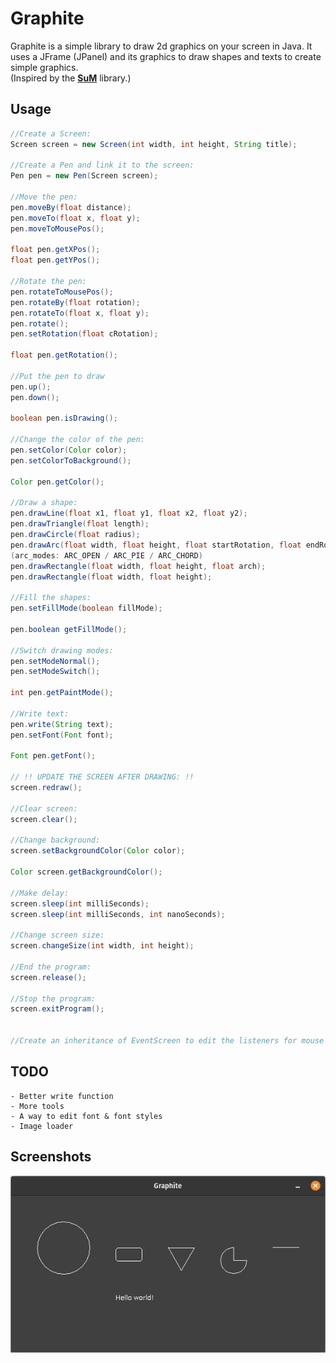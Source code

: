 # Graphite  

Graphite is a simple library to draw 2d graphics on your screen in Java.
It uses a JFrame (JPanel) and its graphics to draw shapes and texts to 
create simple graphics. <br>
(Inspired by the [__SuM__](https://www.mg-werl.de/sum/) library.)

## Usage

```java
//Create a Screen:
Screen screen = new Screen(int width, int height, String title);

//Create a Pen and link it to the screen:
Pen pen = new Pen(Screen screen);

//Move the pen:
pen.moveBy(float distance);
pen.moveTo(float x, float y);
pen.moveToMousePos();

float pen.getXPos();
float pen.getYPos();

//Rotate the pen:
pen.rotateToMousePos();
pen.rotateBy(float rotation);
pen.rotateTo(float x, float y);
pen.rotate();
pen.setRotation(float cRotation);

float pen.getRotation();

//Put the pen to draw
pen.up();
pen.down();

boolean pen.isDrawing();

//Change the color of the pen:
pen.setColor(Color color);
pen.setColorToBackground();

Color pen.getColor();

//Draw a shape:
pen.drawLine(float x1, float y1, float x2, float y2);
pen.drawTriangle(float length);
pen.drawCircle(float radius);
pen.drawArc(float width, float height, float startRotation, float endRotation, int mode);
(arc_modes: ARC_OPEN / ARC_PIE / ARC_CHORD)
pen.drawRectangle(float width, float height, float arch);
pen.drawRectangle(float width, float height);

//Fill the shapes:
pen.setFillMode(boolean fillMode);

pen.boolean getFillMode();

//Switch drawing modes:
pen.setModeNormal();
pen.setModeSwitch();

int pen.getPaintMode();

//Write text:
pen.write(String text);
pen.setFont(Font font);

Font pen.getFont();

// !! UPDATE THE SCREEN AFTER DRAWING: !!
screen.redraw();

//Clear screen:
screen.clear();

//Change background:
screen.setBackgroundColor(Color color);

Color screen.getBackgroundColor();

//Make delay:
screen.sleep(int milliSeconds);
screen.sleep(int milliSeconds, int nanoSeconds);

//Change screen size:
screen.changeSize(int width, int height);

//End the program:
screen.release();

//Stop the program:
screen.exitProgram();


//Create an inheritance of EventScreen to edit the listeners for mouse and keyboard events
```

## TODO
    - Better write function
    - More tools
    - A way to edit font & font styles
    - Image loader

## Screenshots
![Screenshot.png](https://github.com/Adivius/Graphite/blob/main/Screenshot.png)

